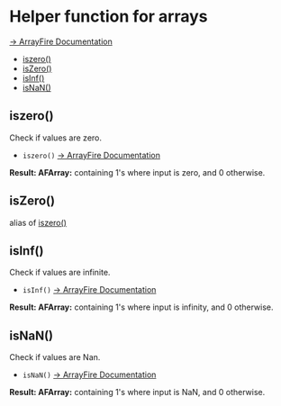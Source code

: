 # Helper function for arrays

[-> ArrayFire Documentation](http://www.arrayfire.com/docs/group__helper__mat.htm)

<!-- START doctoc generated TOC please keep comment here to allow auto update -->
<!-- DON'T EDIT THIS SECTION, INSTEAD RE-RUN doctoc TO UPDATE -->


- [iszero()](#iszero)
- [isZero()](#iszero)
- [isInf()](#isinf)
- [isNaN()](#isnan)

<!-- END doctoc generated TOC please keep comment here to allow auto update -->

## iszero()

Check if values are zero. 

- `iszero()` [-> ArrayFire Documentation](http://www.arrayfire.com/docs/group__arith__func__iszero.htm)

**Result: AFArray:** containing 1's where input is zero, and 0 otherwise.

## isZero()

alias of [iszero()](#iszero)

## isInf()

Check if values are infinite. 

- `isInf()` [-> ArrayFire Documentation](http://www.arrayfire.com/docs/group__arith__func__isinf.htm)

**Result: AFArray:** containing 1's where input is infinity, and 0 otherwise.

## isNaN()

Check if values are Nan. 

- `isNaN()` [-> ArrayFire Documentation](http://www.arrayfire.com/docs/group__arith__func__isnan.htm)

**Result: AFArray:** containing 1's where input is NaN, and 0 otherwise.